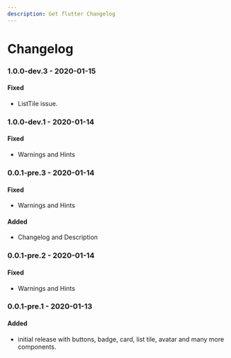 ```yaml
---
description: Get flutter Changelog
---
```


# Changelog



### 1.0.0-dev.3 - 2020-01-15

#### Fixed

* ListTile issue.

### 1.0.0-dev.1 - 2020-01-14

#### Fixed

* Warnings and Hints

### 0.0.1-pre.3 - 2020-01-14

#### Fixed

* Warnings and Hints

#### Added

* Changelog and Description

### 0.0.1-pre.2 - 2020-01-14

#### Fixed

* Warnings and Hints

### 0.0.1-pre.1 - 2020-01-13

#### Added

* initial release with buttons, badge, card, list tile, avatar and many more components.


